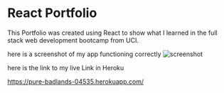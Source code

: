 # React Portfolio


This Portfolio was created using React to show what I learned in the full stack web development bootcamp from UCI.

here is a screenshot of my app functioning correctly 
![screenshot](./screen.png)

here is the link to my live Link in Heroku

https://pure-badlands-04535.herokuapp.com/